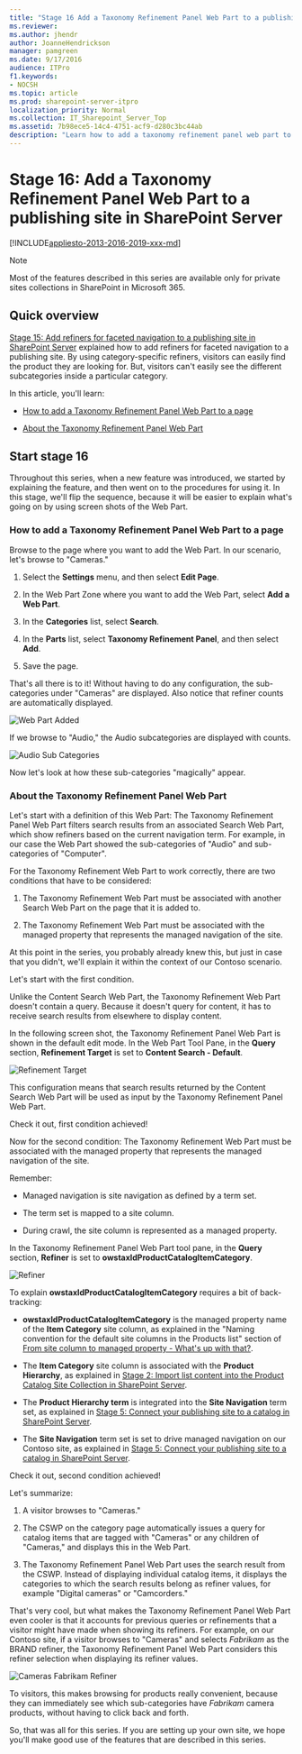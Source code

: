 ```yaml
---
title: "Stage 16 Add a Taxonomy Refinement Panel Web Part to a publishing site in SharePoint Server"
ms.reviewer: 
ms.author: jhendr
author: JoanneHendrickson
manager: pamgreen
ms.date: 9/17/2016
audience: ITPro
f1.keywords:
- NOCSH
ms.topic: article
ms.prod: sharepoint-server-itpro
localization_priority: Normal
ms.collection: IT_Sharepoint_Server_Top
ms.assetid: 7b98ece5-14c4-4751-acf9-d280c3bc44ab
description: "Learn how to add a taxonomy refinement panel web part to a publishing site in SharePoint Server 2016."
---
```


# Stage 16: Add a Taxonomy Refinement Panel Web Part to a publishing site in SharePoint Server

[!INCLUDE[appliesto-2013-2016-2019-xxx-md](../includes/appliesto-2013-2016-2019-xxx-md.md)]
  
> [!NOTE]
> Most of the features described in this series are available only for private sites collections in SharePoint in Microsoft 365. 
  
## Quick overview

[Stage 15: Add refiners for faceted navigation to a publishing site in SharePoint Server](stage-15-add-refiners-for-faceted-navigation-to-a-publishing-site.md) explained how to add refiners for faceted navigation to a publishing site. By using category-specific refiners, visitors can easily find the product they are looking for. But, visitors can't easily see the different subcategories inside a particular category. 
  
In this article, you'll learn:
  
- [How to add a Taxonomy Refinement Panel Web Part to a page](stage-16-add-a-taxonomy-refinement-panel-web-part-to-a-publishing-site.md#BKMK_HowToAddATaxonomyRefinementPanelWebPartToAPage)
    
- [About the Taxonomy Refinement Panel Web Part](stage-16-add-a-taxonomy-refinement-panel-web-part-to-a-publishing-site.md#BKMK_AboutTheTaxonomyRefinementPanelWebPart)
    
## Start stage 16

Throughout this series, when a new feature was introduced, we started by explaining the feature, and then went on to the procedures for using it. In this stage, we'll flip the sequence, because it will be easier to explain what's going on by using screen shots of the Web Part.
  
### How to add a Taxonomy Refinement Panel Web Part to a page
<a name="BKMK_HowToAddATaxonomyRefinementPanelWebPartToAPage"> </a>

Browse to the page where you want to add the Web Part. In our scenario, let's browse to "Cameras."
  
1. Select the **Settings** menu, and then select **Edit Page**. 
    
2. In the Web Part Zone where you want to add the Web Part, select **Add a Web Part**. 
    
3. In the **Categories** list, select **Search**. 
    
4. In the **Parts** list, select **Taxonomy Refinement Panel**, and then select **Add**. 
    
5. Save the page.
    
That's all there is to it! Without having to do any configuration, the sub-categories under "Cameras" are displayed. Also notice that refiner counts are automatically displayed.
  
![Web Part Added](../media/OTCSP_WebPartAdded.png)
  
If we browse to "Audio," the Audio subcategories are displayed with counts.
  
![Audio Sub Categories](../media/OTCSP_AudioSubCategories.png)
  
Now let's look at how these sub-categories "magically" appear.
  
### About the Taxonomy Refinement Panel Web Part
<a name="BKMK_AboutTheTaxonomyRefinementPanelWebPart"> </a>

Let's start with a definition of this Web Part: The Taxonomy Refinement Panel Web Part filters search results from an associated Search Web Part, which show refiners based on the current navigation term. For example, in our case the Web Part showed the sub-categories of "Audio" and sub-categories of "Computer".
  
For the Taxonomy Refinement Web Part to work correctly, there are two conditions that have to be considered:
  
1. The Taxonomy Refinement Web Part must be associated with another Search Web Part on the page that it is added to.
    
2. The Taxonomy Refinement Web Part must be associated with the managed property that represents the managed navigation of the site.
    
At this point in the series, you probably already knew this, but just in case that you didn't, we'll explain it within the context of our Contoso scenario.
  
Let's start with the first condition.
  
Unlike the Content Search Web Part, the Taxonomy Refinement Web Part doesn't contain a query. Because it doesn't query for content, it has to receive search results from elsewhere to display content.
  
In the following screen shot, the Taxonomy Refinement Panel Web Part is shown in the default edit mode. In the Web Part Tool Pane, in the **Query** section, **Refinement Target** is set to **Content Search - Default**. 
  
![Refinement Target](../media/OTCSP_RefinementTarget.png)
  
This configuration means that search results returned by the Content Search Web Part will be used as input by the Taxonomy Refinement Panel Web Part.
  
Check it out, first condition achieved!
  
Now for the second condition: The Taxonomy Refinement Web Part must be associated with the managed property that represents the managed navigation of the site.
  
Remember:
  
- Managed navigation is site navigation as defined by a term set.
    
- The term set is mapped to a site column.
    
- During crawl, the site column is represented as a managed property.
    
In the Taxonomy Refinement Panel Web Part tool pane, in the **Query** section, **Refiner** is set to **owstaxIdProductCatalogItemCategory**. 
  
![Refiner](../media/OTCSP_Refiner.png)
  
To explain **owstaxIdProductCatalogItemCategory** requires a bit of back-tracking: 
  
- **owstaxIdProductCatalogItemCategory** is the managed property name of the **Item Category** site column, as explained in the "Naming convention for the default site columns in the Products list" section of [From site column to managed property - What's up with that?](from-site-column-to-managed-propertywhat-s-up-with-that.md).
    
- The **Item Category** site column is associated with the **Product Hierarchy**, as explained in [Stage 2: Import list content into the Product Catalog Site Collection in SharePoint Server](stage-2-import-list-content-into-the-product-catalog-site-collection.md).
    
- The **Product Hierarchy term** is integrated into the **Site Navigation** term set, as explained in [Stage 5: Connect your publishing site to a catalog in SharePoint Server](stage-5-connect-your-publishing-site-to-a-catalog.md).
    
- The **Site Navigation** term set is set to drive managed navigation on our Contoso site, as explained in [Stage 5: Connect your publishing site to a catalog in SharePoint Server](stage-5-connect-your-publishing-site-to-a-catalog.md).
    
Check it out, second condition achieved!
  
Let's summarize:
  
1. A visitor browses to "Cameras."
    
2. The CSWP on the category page automatically issues a query for catalog items that are tagged with "Cameras" or any children of "Cameras," and displays this in the Web Part.
    
3. The Taxonomy Refinement Panel Web Part uses the search result from the CSWP. Instead of displaying individual catalog items, it displays the categories to which the search results belong as refiner values, for example "Digital cameras" or "Camcorders."
    
That's very cool, but what makes the Taxonomy Refinement Panel Web Part even cooler is that it accounts for previous queries or refinements that a visitor might have made when showing its refiners. For example, on our Contoso site, if a visitor browses to "Cameras" and selects  *Fabrikam*  as the BRAND refiner, the Taxonomy Refinement Panel Web Part considers this refiner selection when displaying its refiner values. 
  
![Cameras Fabrikam Refiner](../media/OTCSP_CamerasFabrikam.png)
  
To visitors, this makes browsing for products really convenient, because they can immediately see which sub-categories have  *Fabrikam*  camera products, without having to click back and forth. 
  
So, that was all for this series. If you are setting up your own site, we hope you'll make good use of the features that are described in this series.
  

